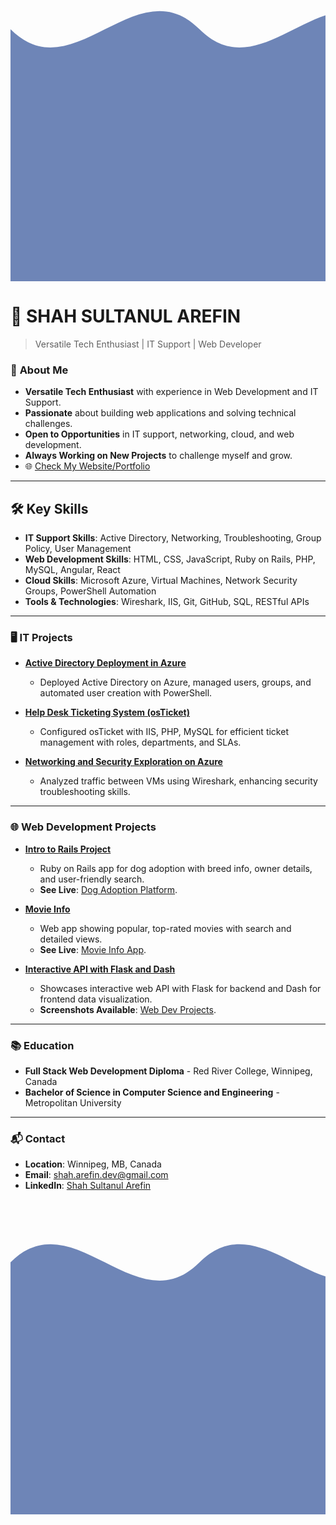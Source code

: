 <style>
pre {
  white-space: pre-wrap;
  overflow-x: auto;
  max-width: 100%;
  font-size: 1em;
}
</style>

<svg width="100%" height="100" viewBox="0 0 100 100" preserveAspectRatio="none">
  <path d="M0,20 C20,40 40,0 60,20 C80,40 100,0 120,20 L120,120 L0,120 Z" fill="#6e85b7" />
</svg>

# 🎯 **SHAH SULTANUL AREFIN**

> Versatile Tech Enthusiast | IT Support | Web Developer

### 🚀 **About Me**
- **Versatile Tech Enthusiast** with experience in Web Development and IT Support.
- **Passionate** about building web applications and solving technical challenges.
- **Open to Opportunities** in IT support, networking, cloud, and web development.
- **Always Working on New Projects** to challenge myself and grow.
- 🌐 [Check My Website/Portfolio](https://tanweer-dot-dev.vercel.app)

---

## 🛠️ **Key Skills**
- **IT Support Skills**: Active Directory, Networking, Troubleshooting, Group Policy, User Management
- **Web Development Skills**: HTML, CSS, JavaScript, Ruby on Rails, PHP, MySQL, Angular, React
- **Cloud Skills**: Microsoft Azure, Virtual Machines, Network Security Groups, PowerShell Automation
- **Tools & Technologies**: Wireshark, IIS, Git, GitHub, SQL, RESTful APIs

---

### 🖥️ **IT Projects**
- **[Active Directory Deployment in Azure](https://github.com/shahsarefin/Active-Directory-Implementation-in-Azure)**
  - Deployed Active Directory on Azure, managed users, groups, and automated user creation with PowerShell.

- **[Help Desk Ticketing System (osTicket)](https://github.com/shahsarefin/Help-Desk-Ticketing-System-osTicket-)**
  - Configured osTicket with IIS, PHP, MySQL for efficient ticket management with roles, departments, and SLAs.

- **[Networking and Security Exploration on Azure](https://github.com/shahsarefin/Networking-and-Security-Exploration-on-Azure)**
  - Analyzed traffic between VMs using Wireshark, enhancing security troubleshooting skills.

---

### 🌐 **Web Development Projects**
- **[Intro to Rails Project](https://github.com/shahsarefin/Intro-To-Rails-Project-Shah)**
  - Ruby on Rails app for dog adoption with breed info, owner details, and user-friendly search.
  - **See Live**: [Dog Adoption Platform](https://intro-to-rails-project-shah.fly.dev/).

- **[Movie Info](https://github.com/shahsarefin/movie-info)**
  - Web app showing popular, top-rated movies with search and detailed views.
  - **See Live**: [Movie Info App](https://movie-info-shah.vercel.app/).

- **[Interactive API with Flask and Dash](https://github.com/shahsarefin/Interactive-API-Flask-Dash)**
  - Showcases interactive web API with Flask for backend and Dash for frontend data visualization.
  - **Screenshots Available**: [Web Dev Projects](https://tanweer-dot-dev.vercel.app/web-dev-projects.html).

---

### 📚 **Education**
- **Full Stack Web Development Diploma** - Red River College, Winnipeg, Canada
- **Bachelor of Science in Computer Science and Engineering** - Metropolitan University

---

### 📬 **Contact**
- **Location**: Winnipeg, MB, Canada
- **Email**: [shah.arefin.dev@gmail.com](mailto:shah.arefin.dev@gmail.com)
- **LinkedIn**: [Shah Sultanul Arefin](https://www.linkedin.com/in/shahsarefin)

<svg width="100%" height="100" viewBox="0 0 100 100" preserveAspectRatio="none">
  <path d="M0,20 C20,0 40,40 60,20 C80,0 100,40 120,20 L120,120 L0,120 Z" fill="#6e85b7" />
</svg>
